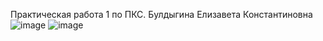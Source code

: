 Практическая работа 1 по ПКС. Булдыгина Елизавета Константиновна
![image](https://github.com/user-attachments/assets/8fc8ba4e-a765-4341-ada0-e45ec9b2a000)
![image](https://github.com/user-attachments/assets/b24a02d7-ff2b-481c-8a6d-b39e25428fa5)

